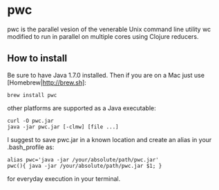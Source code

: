 # pwc

pwc is the parallel vesion of the venerable Unix command line utility wc modified to run in parallel on multiple cores using Clojure reducers.

## How to install

Be sure to have Java 1.7.0 installed. Then if you are on a Mac just use [Homebrew|http://brew.sh]:

    brew install pwc

other platforms are supported as a Java executable:
    
    curl -O pwc.jar
    java -jar pwc.jar [-clmw] [file ...]

I suggest to save pwc.jar in a known location and create an alias in your .bash_profile as:

    alias pwc='java -jar /your/absolute/path/pwc.jar'
    pwc(){ java -jar /your/absolute/path/pwc.jar $1; }

for everyday execution in your terminal.
